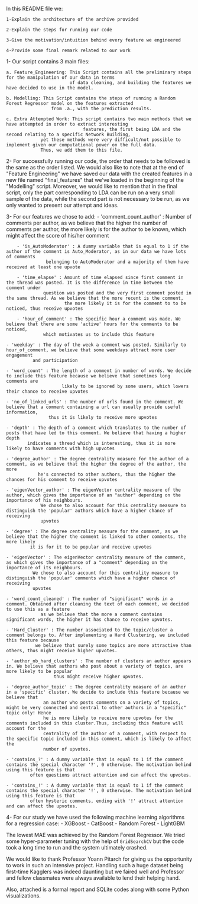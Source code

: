 
In this README file we:

	1-Explain the architecture of the archive provided

	2-Explain the steps for running our code 

	3-Give the motivation/intuition behind every feature we engineered 

	4-Provide some final remark related to our work


1- Our script contains 3 main files:

 	a. Feature_Engineering: This Script contains all the preliminary steps for the manipulation of our data in terms
                          	of data cleaning, and building the features we have decided to use in the model. 
	
	b. Modelling: This Script contains the steps of running a Random Forest Regressor model on the features extracted
                     from .a., with the prediction results. 

	c. Extra Attempted Work: This script contains two main methods that we have attempted in order to extract interesting
                                 features, the first being LDA and the second relating to a specific Network Building, 
				 yet these methods were very difficult/not possible to implement given our computational power on the full data.
				 Thus, we add them to this file. 



 2- For successfully running our code, the order that needs to be followed is the same as the order listed. We would also like to note that at the end 
    of "Feature Engineering" we have saved our data with the created features in a new file named "final_features" that we've loaded in the beginning 
    of the "Modelling" script. Moreover, we would like to mention that in the final script, only the part corresponding to LDA can be run on a very small 
    sample of the data, while the second part is not necessary to be run, as we only wanted to present our attempt and ideas. 



 3- For our features we chose to add:
	- 'comment_count_author' : Number of comments per author, as we believe that the higher the number of comments per author, the more likely 
                                   is for the author to be known, which might affect the score of his/her comment 

        - 'is_AutoModerator' : A dummy variable that is equal to 1 if the author of the comment is Auto_Moderator, as in our data we have lots of comments
			       belonging to AutoModerator and a majority of them have received at least one upvote

        - 'time_elapse' : Amount of time elapsed since first comment in the thread was posted. It is the difference in time between the comment under 
		          question was posted and the very first comment posted in the same thread. As we believe that the more recent is the comment, 
                          the more likely it is for the comment to to be noticed, thus receive upvotes
        
        - 'hour_of_comment' : The specific hour a comment was made. We believe that there are some 'active' hours for the comments to be noticed, 
			      which motivates us to include this feature

	- 'weekday' : The day of the week a comment was posted. Similarly to hour_of_comment, we believe that some weekdays attract more user engagement
		      and participation

	- 'word_count' : The length of a comment in number of words. We decide to include this feature because we believe that sometimes long comments are 
                         likely to be ignored by some users, which lowers their chance to receive upvotes

	- 'no_of_linked_urls' : The number of urls found in the comment. We believe that a comment containing a url can usually provide useful information,
			        thus it is likely to receive more upvotes 

	- 'depth' : The depth of a comment which translates to the number of posts that have led to this comment. We believe that having a higher depth 
		    indicates a thread which is interesting, thus it is more likely to have comments with high upvotes

	- 'degree_author' : The degree centrality measure for the author of a comment, as we believe that the higher the degree of the author, the more
			    he's connected to other authors, thus the higher the chances for his comment to receive upvotes

	- 'eigenVector_author' : The eigenVector centrality measure of the author, which gives the importance of an "author" depending on the importance of his neighbours.
				 We chose to also account for this centrality measure to distinguish the 'popular' authors which have a higher chance of receiving
				 upvotes

	- 'degree' : The degree centrality measure for the comment, as we believe that the higher the comment is linked to other comments, the more likely
		     it is for it to be popular and receive upvotes 

	- 'eigenVector' : The eigenVector centrality measure of the comment, as which gives the importance of a "comment" depending on the importance of its neighbours. 
			  We chose to also account for this centrality measure to distinguish the 'popular' comments which have a higher chance of receiving
			  upvotes

	- 'word_count_cleaned' : The number of "significant" words in a comment. Obtained after cleaning the text of each comment, we decided to use this as a feature 
				 as we believe that the more a comment contains significant words, the higher it has chance to receive upvotes. 

	- 'Hard_Cluster' : The number associated to the topic/cluster a comment belongs to. After implementing a Hard Clustering, we included this feature because 
			   we believe that surely some topics are more attractive than others, thus might receive higher upvotes. 

	- 'author_nb_hard_clusters' : The number of clusters an author appears in. We believe that authors who post about a variety of topics, are more likely to be popular 
				      thus might receive higher upvotes. 
	
	- 'degree_author_topic' : The degree centrality measure of an author in a 'specific' cluster. We decide to include this feature because we believe that 
				  an author who posts comments on a variety of topics, might be very connected and central to other authors in a "specific" topic only! Hence
				  he is more likely to receive more upvotes for the comments included in this cluster.Thus, including this feature will account for the 
				  centrality of the author of a comment, with respect to the specific topic included in this comment, which is likely to affect the 
				  number of upvotes. 

	- 'contains_?' : A dummy variable that is equal to 1 if the comment contains the special character '?', 0 otherwise. The motivation behind using this feature is that 
			 often questions attract attention and can affect the upvotes. 

	- 'contains_!' : A dummy variable that is equal to 1 if the comment contains the special character '!', 0 otherwise. The motivation behind using this feature is that 
			 often hysteric comments, ending with '!' attract attention and can affect the upvotes. 
 

4- For our study we have used the following machine learning algorithms for a regression case:
	- XGBoost 
	- CatBoost 
	- Random Forest 
	- LightGBM

The lowest MAE was achieved by the Random Forest Regressor. We tried some hyper-parameter tuning with the help of `GridSearchCV` but the code took a long time to run and the 
system ultimately crashed. 

We would like to thank Professor Yoann Pitarch for giving us the opportunity to work in such an intensive project. Handling such a huge dataset being first-time Kagglers was indeed daunting but we faired well and Professor and fellow classmates were always available to lend their helping hand.

Also, attached is a formal report and SQLite codes along with some Python visualizations. 
